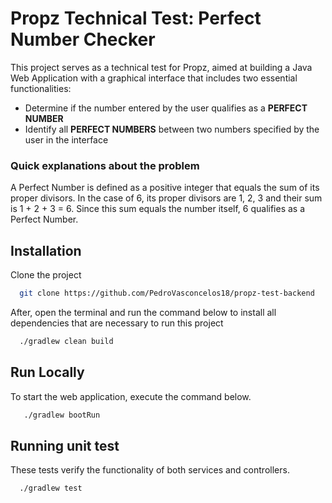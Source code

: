 # Propz Technical Test: Perfect Number Checker

This project serves as a technical test for Propz, aimed at building a Java Web Application with a graphical interface that includes two essential functionalities: 

- Determine if the number entered by the user qualifies as a **PERFECT NUMBER**
- Identify all **PERFECT NUMBERS** between two numbers specified by the user in the interface

### Quick explanations about the problem

  A Perfect Number is defined as a positive integer that equals the sum of its proper divisors. 
  In the case of 6, its proper divisors are 1, 2, 3 and their sum is 1 + 2 + 3 = 6. 
  Since this sum equals the number itself, 6 qualifies as a Perfect Number.

## Installation

Clone the project

```bash
  git clone https://github.com/PedroVasconcelos18/propz-test-backend
```

After, open the terminal and run the command below to install all dependencies that are necessary to run this project

```bash
  ./gradlew clean build
```
    
## Run Locally

To start the web application, execute the command below.

```bash
   ./gradlew bootRun
```

## Running unit test

These tests verify the functionality of both services and controllers.

```bash
  ./gradlew test
```
